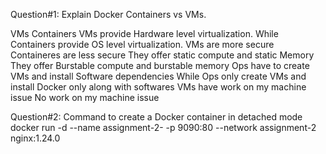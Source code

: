 Question#1:
Explain Docker Containers vs VMs.

VMs                                                          Containers 
VMs provide Hardware level virtualization.                  While Containers provide OS level virtualization.
VMs are more secure                                         Containeres are less secure
They offer static compute and static Memory                 They offer Burstable compute and burstable memory
Ops have to create VMs and install Software dependencies    While Ops only create VMs and install Docker only
along with softwares
VMs have work on my machine issue                           No work on my machine issue


Question#2:
Command to create a Docker container in detached mode
docker run -d --name assignment-2-<I200861> -p 9090:80 --network assignment-2 nginx:1.24.0



